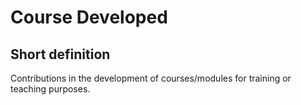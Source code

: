 # Course Developed
## Short definition
Contributions in the development of courses/modules for training or teaching purposes.
